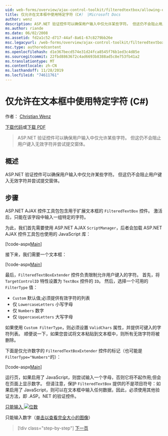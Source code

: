 ```yaml
---
uid: web-forms/overview/ajax-control-toolkit/filteredtextbox/allowing-only-certain-characters-in-a-text-box-cs
title: 仅允许在文本框中使用特定字符（C#） |Microsoft Docs
author: wenz
description: ASP.NET 验证控件可以确保用户输入中仅允许某些字符。 但这仍不会阻止用户键入无效 。
ms.author: riande
ms.date: 06/02/2008
ms.assetid: fd2a1c52-d717-44af-8a61-67c8279bb26e
msc.legacyurl: /web-forms/overview/ajax-control-toolkit/filteredtextbox/allowing-only-certain-characters-in-a-text-box-cs
msc.type: authoredcontent
ms.openlocfilehash: d1e367becd574e31d24fca8545f76b1ed3c4d85e
ms.sourcegitcommit: 22fbd8863672c4ad6693b8388ad5c8e753fb41a2
ms.translationtype: MT
ms.contentlocale: zh-CN
ms.lasthandoff: 11/28/2019
ms.locfileid: "74611761"
---
```

# <a name="allowing-only-certain-characters-in-a-text-box-c"></a>仅允许在文本框中使用特定字符 (C#)

作者： [Christian Wenz](https://github.com/wenz)

[下载代码](https://download.microsoft.com/download/4/c/2/4c2def7a-0d23-4055-91f9-1f18504167d7/FilteredTextBox0.cs.zip)或[下载 PDF](https://download.microsoft.com/download/b/6/a/b6ae89ee-df69-4c87-9bfb-ad1eb2b23373/filteredtextbox0CS.pdf)

> ASP.NET 验证控件可以确保用户输入中仅允许某些字符。 但这仍不会阻止用户键入无效字符并尝试提交窗体。

## <a name="overview"></a>概述

ASP.NET 验证控件可以确保用户输入中仅允许某些字符。 但这仍不会阻止用户键入无效字符并尝试提交窗体。

## <a name="steps"></a>步骤

ASP.NET AJAX 控件工具包包含用于扩展文本框的 `FilteredTextBox` 控件。 激活后，只能在该字段中输入一组特定的字符。

为此，我们首先需要使用 ASP.NET AJAX `ScriptManager`，后者会加载 ASP.NET AJAX 控件工具包也使用的 JavaScript 库：

[!code-aspx[Main](allowing-only-certain-characters-in-a-text-box-cs/samples/sample1.aspx)]

接下来，我们需要一个文本框：

[!code-aspx[Main](allowing-only-certain-characters-in-a-text-box-cs/samples/sample2.aspx)]

最后，`FilteredTextBoxExtender` 控件负责限制允许用户键入的字符。 首先，将 `TargetControlID` 特性设置为 `TextBox` 控件的 `ID`。 然后，选择一个可用的 `FilterType` 值：

- `Custom` 默认值;必须提供有效字符的列表
- 仅 `LowercaseLetters` 小写字母
- 仅 `Numbers` 数字
- 仅 `UppercaseLetters` 大写字母

如果使用 `Custom FilterType`，则必须设置 `ValidChars` 属性，并提供可键入的字符列表。 顺便说一下，如果您尝试将文本粘贴到文本框中，则所有无效字符将被删除。

下面是仅允许数字的 `FilteredTextBoxExtender` 控件的标记（也可能是 `FilterType="Numbers"`的）：

[!code-aspx[Main](allowing-only-certain-characters-in-a-text-box-cs/samples/sample3.aspx)]

运行页，如果启用了 JavaScript，则尝试输入一个字母，否则它将不起作用;但会在页面上显示数字。 但请注意，保护 `FilteredTextBox` 提供的不是项目符号：如果启用了 JavaScript，则可以在文本框中输入任何数据，因此，必须使用其他验证方法，即 .ASP。NET 的验证控件。

[只能输入 ![位数](allowing-only-certain-characters-in-a-text-box-cs/_static/image2.png)](allowing-only-certain-characters-in-a-text-box-cs/_static/image1.png)

只能输入数字（[单击以查看完全大小的图像](allowing-only-certain-characters-in-a-text-box-cs/_static/image3.png)）

> [!div class="step-by-step"]
> [下一页](allowing-only-certain-characters-in-a-text-box-vb.md)
